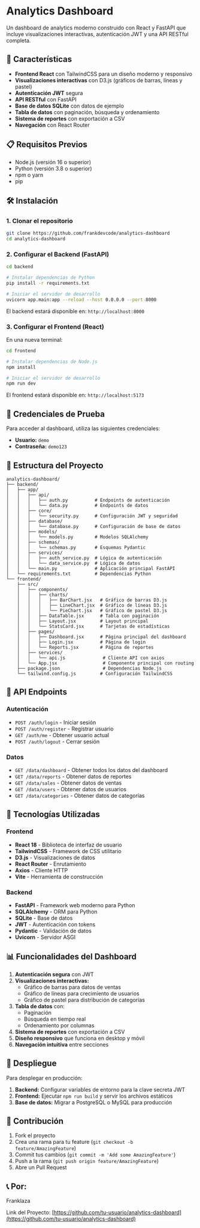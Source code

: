 # Analytics Dashboard

Un dashboard de analytics moderno construido con React y FastAPI que incluye visualizaciones interactivas, autenticación JWT y una API RESTful completa.

## 🚀 Características

- **Frontend React** con TailwindCSS para un diseño moderno y responsivo
- **Visualizaciones interactivas** con D3.js (gráficos de barras, líneas y pastel)
- **Autenticación JWT** segura
- **API RESTful** con FastAPI
- **Base de datos SQLite** con datos de ejemplo
- **Tabla de datos** con paginación, búsqueda y ordenamiento
- **Sistema de reportes** con exportación a CSV
- **Navegación** con React Router

## 📋 Requisitos Previos

- Node.js (versión 16 o superior)
- Python (versión 3.8 o superior)
- npm o yarn
- pip

## 🛠️ Instalación

### 1. Clonar el repositorio

```bash
git clone https://github.com/frankdevcode/analytics-dashboard
cd analytics-dashboard
```

### 2. Configurar el Backend (FastAPI)

```bash
cd backend

# Instalar dependencias de Python
pip install -r requirements.txt

# Iniciar el servidor de desarrollo
uvicorn app.main:app --reload --host 0.0.0.0 --port 8000
```

El backend estará disponible en: `http://localhost:8000`

### 3. Configurar el Frontend (React)

En una nueva terminal:

```bash
cd frontend

# Instalar dependencias de Node.js
npm install

# Iniciar el servidor de desarrollo
npm run dev
```

El frontend estará disponible en: `http://localhost:5173`

## 🔑 Credenciales de Prueba

Para acceder al dashboard, utiliza las siguientes credenciales:

- **Usuario:** `demo`
- **Contraseña:** `demo123`

## 📁 Estructura del Proyecto

```
analytics-dashboard/
├── backend/
│   ├── app/
│   │   ├── api/
│   │   │   ├── auth.py          # Endpoints de autenticación
│   │   │   └── data.py          # Endpoints de datos
│   │   ├── core/
│   │   │   └── security.py      # Configuración JWT y seguridad
│   │   ├── database/
│   │   │   └── database.py      # Configuración de base de datos
│   │   ├── models/
│   │   │   └── models.py        # Modelos SQLAlchemy
│   │   ├── schemas/
│   │   │   └── schemas.py       # Esquemas Pydantic
│   │   ├── services/
│   │   │   ├── auth_service.py  # Lógica de autenticación
│   │   │   └── data_service.py  # Lógica de datos
│   │   └── main.py              # Aplicación principal FastAPI
│   └── requirements.txt         # Dependencias Python
└── frontend/
    ├── src/
    │   ├── components/
    │   │   ├── charts/
    │   │   │   ├── BarChart.jsx   # Gráfico de barras D3.js
    │   │   │   ├── LineChart.jsx  # Gráfico de líneas D3.js
    │   │   │   └── PieChart.jsx   # Gráfico de pastel D3.js
    │   │   ├── DataTable.jsx      # Tabla con paginación
    │   │   ├── Layout.jsx         # Layout principal
    │   │   └── StatsCard.jsx      # Tarjetas de estadísticas
    │   ├── pages/
    │   │   ├── Dashboard.jsx      # Página principal del dashboard
    │   │   ├── Login.jsx          # Página de login
    │   │   └── Reports.jsx        # Página de reportes
    │   ├── services/
    │   │   └── api.js              # Cliente API con axios
    │   └── App.jsx                 # Componente principal con routing
    ├── package.json                # Dependencias Node.js
    └── tailwind.config.js         # Configuración TailwindCSS
```

## 🔧 API Endpoints

### Autenticación
- `POST /auth/login` - Iniciar sesión
- `POST /auth/register` - Registrar usuario
- `GET /auth/me` - Obtener usuario actual
- `POST /auth/logout` - Cerrar sesión

### Datos
- `GET /data/dashboard` - Obtener todos los datos del dashboard
- `GET /data/reports` - Obtener datos de reportes
- `GET /data/sales` - Obtener datos de ventas
- `GET /data/users` - Obtener datos de usuarios
- `GET /data/categories` - Obtener datos de categorías

## 🎨 Tecnologías Utilizadas

### Frontend
- **React 18** - Biblioteca de interfaz de usuario
- **TailwindCSS** - Framework de CSS utilitario
- **D3.js** - Visualizaciones de datos
- **React Router** - Enrutamiento
- **Axios** - Cliente HTTP
- **Vite** - Herramienta de construcción

### Backend
- **FastAPI** - Framework web moderno para Python
- **SQLAlchemy** - ORM para Python
- **SQLite** - Base de datos
- **JWT** - Autenticación con tokens
- **Pydantic** - Validación de datos
- **Uvicorn** - Servidor ASGI

## 📊 Funcionalidades del Dashboard

1. **Autenticación segura** con JWT
2. **Visualizaciones interactivas:**
   - Gráfico de barras para datos de ventas
   - Gráfico de líneas para crecimiento de usuarios
   - Gráfico de pastel para distribución de categorías
3. **Tabla de datos** con:
   - Paginación
   - Búsqueda en tiempo real
   - Ordenamiento por columnas
4. **Sistema de reportes** con exportación a CSV
5. **Diseño responsivo** que funciona en desktop y móvil
6. **Navegación intuitiva** entre secciones

## 🚀 Despliegue

Para desplegar en producción:

1. **Backend:** Configurar variables de entorno para la clave secreta JWT
2. **Frontend:** Ejecutar `npm run build` y servir los archivos estáticos
3. **Base de datos:** Migrar a PostgreSQL o MySQL para producción

## 🤝 Contribución

1. Fork el proyecto
2. Crea una rama para tu feature (`git checkout -b feature/AmazingFeature`)
3. Commit tus cambios (`git commit -m 'Add some AmazingFeature'`)
4. Push a la rama (`git push origin feature/AmazingFeature`)
5. Abre un Pull Request

## 📞 Por:

Franklaza

Link del Proyecto: [https://github.com/tu-usuario/analytics-dashboard](https://github.com/tu-usuario/analytics-dashboard)
